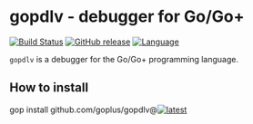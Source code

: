 gopdlv - debugger for Go/Go+
======
[![Build Status](https://github.com/goplus/gopdlv/actions/workflows/go.yml/badge.svg)](https://github.com/goplus/gopdlv/actions/workflows/go.yml)
[![GitHub release](https://img.shields.io/github/v/tag/goplus/gopdlv.svg?label=release)](https://github.com/goplus/gopdlv/releases)
[![Language](https://img.shields.io/badge/language-Go+-blue.svg)](https://github.com/goplus/gop)

`gopdlv` is a debugger for the Go/Go+ programming language.

## How to install

gop install github.com/goplus/gopdlv@[![latest](https://img.shields.io/github/v/tag/goplus/gopdlv.svg?label=)](https://github.com/goplus/gopdlv/releases)
